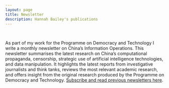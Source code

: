 ```yaml
---
layout: page
title: Newsletter
description: Hannah Bailey's publications
---
```

<br/>


As part of my work for the Programme on Democracy and Technology I write a monthly newsletter on China’s Information Operations. This newsletter summarises the latest research on China’s computational propaganda, censorship, strategic use of artificial intelligence technologies, and data manipulation. It highlights the latest reports from investigative journalists and think tanks, reviews the most relevant academic research, and offers insight from the original research produced by the Programme on Democracy and Technology. [Subscribe and read previous newsletters here](https://demtech.oii.ox.ac.uk/research/posts/china-information-operations-newsletters/).

